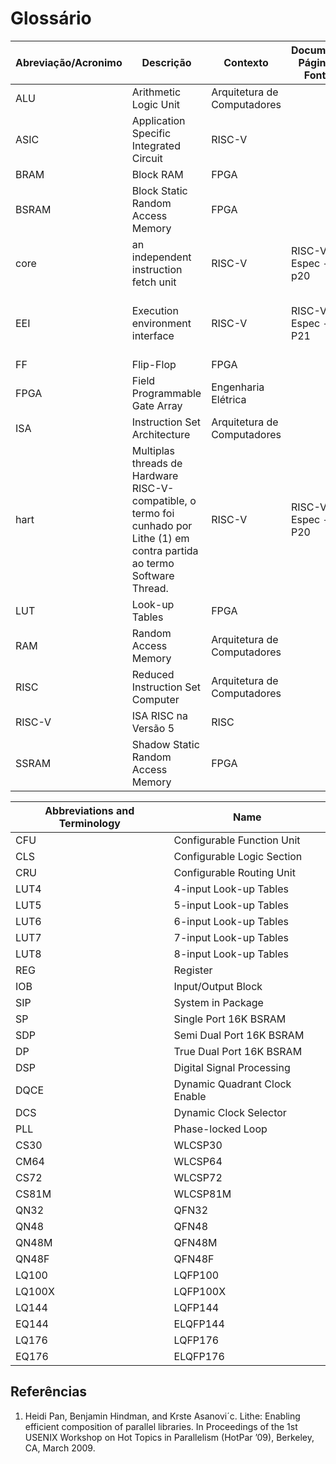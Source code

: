 # Glossário

| Abreviação/Acronimo| Descrição                     | Contexto | Documento, Página, e Fontes       | Obs |
| ----- | ----- | ---- | ---- | ---- |
| ALU   | Arithmetic Logic Unit | Arquitetura de Computadores |||
| ASIC  | Application Specific Integrated Circuit | RISC-V |||
| BRAM  | Block RAM | FPGA |||
| BSRAM | Block Static Random Access Memory | FPGA |||
| core  | an independent instruction fetch unit | RISC-V |RISC-V Espec - p20 |  1.1 RISC-V Hardware Platform Terminology |
| EEI   | Execution environment interface | RISC-V |RISC-V Espec - P21 | 1.2 RISC-V Software Execution Environments and Harts |
| FF    | Flip-Flop | FPGA |||
| FPGA  | Field Programmable Gate Array | Engenharia Elétrica |||
| ISA   | Instruction Set Architecture | Arquitetura de Computadores |||
| hart  | Multiplas threads de Hardware RISC-V-compatible, o termo foi cunhado por Lithe (1) em contra partida ao termo Software Thread. | RISC-V |RISC-V Espec - P20 | 1.1 RISC-V Hardware Platform Terminology |
| LUT   | Look-up Tables | FPGA |||
| RAM   | Random Access Memory | Arquitetura de Computadores |||
| RISC  | Reduced Instruction Set Computer | Arquitetura de Computadores |||
| RISC-V | ISA RISC na Versão 5 | RISC |||
| SSRAM | Shadow Static Random Access Memory | FPGA |||

| Abbreviations and Terminology | Name |
| ---- | ---- |
| CFU | Configurable Function Unit |
| CLS | Configurable Logic Section |
| CRU | Configurable Routing Unit |
| LUT4 | 4-input Look-up Tables |
| LUT5 | 5-input Look-up Tables |
| LUT6 | 6-input Look-up Tables |
| LUT7 | 7-input Look-up Tables |
| LUT8 | 8-input Look-up Tables |
| REG | Register |
| IOB | Input/Output Block |
| SIP | System in Package |
| SP | Single Port 16K BSRAM |
| SDP | Semi Dual Port 16K BSRAM |
| DP | True Dual Port 16K BSRAM |
| DSP | Digital Signal Processing |
| DQCE | Dynamic Quadrant Clock Enable |
| DCS | Dynamic Clock Selector |
| PLL | Phase-locked Loop |
| CS30 | WLCSP30 |
| CM64 | WLCSP64 |
| CS72 | WLCSP72 |
| CS81M | WLCSP81M |
| QN32 | QFN32 |
| QN48 | QFN48 |
| QN48M | QFN48M |
| QN48F | QFN48F |
| LQ100 | LQFP100 |
| LQ100X | LQFP100X |
| LQ144 | LQFP144 |
| EQ144 | ELQFP144 |
| LQ176 | LQFP176 |
| EQ176 | ELQFP176 |


## Referências

 1.  Heidi Pan, Benjamin Hindman, and Krste Asanovi´c. Lithe: Enabling efficient composition of parallel libraries. In Proceedings of the 1st USENIX Workshop on Hot Topics in Parallelism (HotPar ’09), Berkeley, CA, March 2009.
